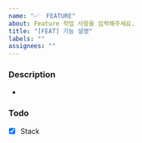 ```yaml
---
name: "✅  FEATURE"
about: Feature 작업 사항을 입력해주세요.
title: "[FEAT] 기능 설명"
labels: ""
assignees: ""
---
```


### Description

-

### Todo

- [x] Stack
